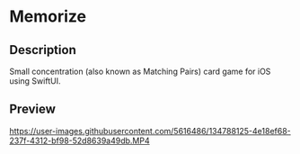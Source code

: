 # Memorize

## Description

Small concentration (also known as Matching Pairs) card game for iOS using SwiftUI.

## Preview

https://user-images.githubusercontent.com/5616486/134788125-4e18ef68-237f-4312-bf98-52d8639a49db.MP4
